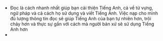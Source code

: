 - Đọc là cách nhanh nhất giúp bạn cải thiện Tiếng Anh, cả về từ vựng, ngữ pháp và cả cách họ sử dụng và viết Tiếng Anh. Việc nạp cho mình đủ lượng thông tin đọc sẽ giúp Tiếng Anh của bạn tự nhiên hơn, trôi chảy hơn và thực sự gần với cách mà người bản xứ sẽ sử dụng Tiếng Anh hơn
- 